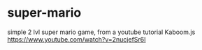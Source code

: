 # super-mario
simple 2 lvl super mario game, from a youtube tutorial Kaboom.js
https://www.youtube.com/watch?v=2nucjefSr6I
